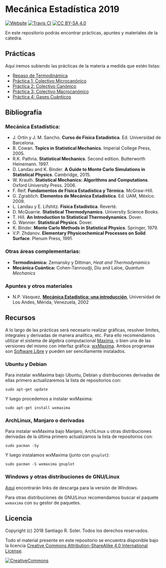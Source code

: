 # Mecánica Estadística 2019

[![Website][website-shield]][website]
[![Travis CI][travis-shield]][travis-ci]
[![CC BY-SA 4.0][cc-by-sa-shield]][cc-by-sa]


En este repositorio podrás encontrar prácticas, apuntes y materiales de la
cátedra.


## Prácticas

Aquí iremos subiendo las prácticas de la materia a medida que estén listas:

* [Repaso de Termodinámica](https://github.com/santis19/mecanica-estadistica/releases/download/0.4.4/repaso-termodinamica.pdf)
* [Práctica 1: Colectivo Microcanónico](https://github.com/santis19/mecanica-estadistica/releases/download/0.4.4/practica1.pdf)
* [Práctica 2: Colectivo Canónico](https://github.com/santis19/mecanica-estadistica/releases/download/0.4.4/practica2.pdf)
* [Práctica 3: Colectivo Macrocanónico](https://github.com/santis19/mecanica-estadistica/releases/download/0.4.4/practica3.pdf)
* [Práctica 4: Gases Cuánticos](https://github.com/santis19/mecanica-estadistica/releases/download/0.4.4/practica4.pdf)


## Bibliografía

### Mecánica Estadística:

* J. Ortín y J. M. Sancho. **Curso de Física Estadística**.  Ed. Universidad de Barcelona.
* B. Cowan. **Topics in Statistical Mechanics**.  Imperial College Press, 2005.
* R.K. Pathria. **Statistical Mechanics**. Second edition.  Butterworth Heinemann. 1997.
* D. Landau and K. Binder.  **A Guide to Monte Carlo Simulations in Statistical Physics**.  Cambridge, 2015.
* W. Krauth. **Statistical Mechanics: Algorithms and Computations**.  Oxford University Press. 2006.
* F. Reif. **Fundamentos de Física Estadística y Térmica**. McGraw-Hill.
* G. Zgrablich. **Elementos de Mecánica Estadística**.  Ed. UAM, México. 2009.
* L. Landau y E. Lifshitz. **Física Estadística**. Reverté.
* D. McQuarrie. **Statistical Thermodynamics**. University Science Books.
* T. Hill. **An Introduction to Statistical Thermodynamics**. Dover.
* G. Wannier. **Statistical Physics**. Dover.
* K. Binder. **Monte Carlo Methods in Statistical Physics**. Springer, 1979.
* V.P. Zhdanov. **Elementary Physicochemical Processes on Solid Surface**.  Plenum Press, 1991.

### Otras áreas complementarias:

* **Termodinámica:** Zemansky y Dittman, *Heat and Thermodynamics*
* **Mecánica Cuántica:** Cohen-Tannoudji, Diu and Laloe, *Quantum Mechanics*

### Apuntes y otros materiales
* N.P. Vásquez, [**Mecánica Estadística: una introducción**][vasquez], Universidad de Los Andes, Mérida, Venezuela, 2002


## Recursos

A lo largo de las prácticas será necesario realizar gráficas, resolver
límites, integrales y derivadas de manera analítica, etc.
Para ello recomendamos utilizar el sistema de álgebra computacional
[Maxima](http://maxima.sourceforge.net/), o bien una de las versiones del
mismo con interfaz gráfica: [wxMaxima](https://andrejv.github.io/wxmaxima/).
Ambos programas son
[Software Libre](https://es.wikipedia.org/wiki/Software_libre) y pueden ser
sencillamente instalados.

### Ubuntu y Debian

Para instalar wxMaxima bajo Ubuntu, Debian y distribuciones derivadas de ellas
primero actualizaremos la lista de repositorios con:

    sudo apt-get update

Y luego procedemos a instalar wxMaxima:

    sudo apt-get install wxmaxima

### ArchLinux, Manjaro o derivadas

Para instalar wxMaxima bajo Manjaro, ArchLinux u otras distribuciones derivadas de la
última primero actualizamos la lista de repositorios con:

    sudo pacman -Sy

Y luego instalamos wxMaxima (junto con `gnuplot`):

    sudo pacman -S wxmaxima gnuplot

### Windows y otras distribuciones de GNU/Linux

[Aquí](https://andrejv.github.io/wxmaxima/download.html) encontrarán links
de descarga para la versión de Windows.

Para otras distribuciones de GNU/Linux recomendamos buscar el paquete
`wxmaxima` con su gestor de paquetes.


## Licencia
Copyright (c) 2018 Santiago R. Soler. Todos los derechos reservados.

Todo el material presente en este repositorio se encuentra disponible bajo la
licencia [Creative Commons Attribution-ShareAlike 4.0 International License][cc-by-sa].

[![CreativeCommons][cc-by-sa-image]][cc-by-sa]

[website]: https://santis19.github.io/mecanica-estadistica
[website-shield]: https://img.shields.io/website-up-down-green-red/http/shields.io.svg?label=my-website
[travis-ci]: https://travis-ci.org/santis19/mecanica-estadistica/builds
[travis-shield]: https://img.shields.io/travis/santis19/mecanica-estadistica/master.svg
[cc-by-sa]: http://creativecommons.org/licenses/by-sa/4.0/
[cc-by-sa-image]: https://licensebuttons.net/l/by-sa/4.0/88x31.png
[cc-by-sa-shield]: https://img.shields.io/badge/License-CC%20BY--SA%204.0-lightgrey.svg
[cowan-google-books]: https://books.google.com.ar/books?id=Cs42DwAAQBAJ&pg=PA1&source=gbs_toc_r&cad=4#v=onepage&q&f=false
[vasquez]: http://webdelprofesor.ula.ve/ciencias/pantoja/documents/estadistica.pdf
